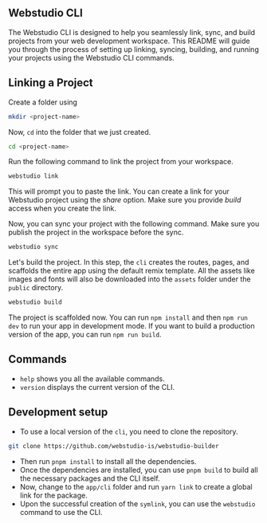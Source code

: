 ## Webstudio CLI

The Webstudio CLI is designed to help you seamlessly link, sync, and build projects from your web development workspace. This README will guide you through the process of setting up linking, syncing, building, and running your projects using the Webstudio CLI commands.

## Linking a Project

Create a folder using

```sh
mkdir <project-name>
```

Now, `cd` into the folder that we just created.

```sh
cd <project-name>
```

Run the following command to link the project from your workspace.

```sh
webstudio link
```

This will prompt you to paste the link. You can create a link for your Webstudio project using the _share_ option. Make sure you provide _build_ access when you create the link.

Now, you can sync your project with the following command. Make sure you publish the project in the workspace before the sync.

```sh
webstudio sync
```

Let's build the project. In this step, the `cli` creates the routes, pages, and scaffolds the entire app using the default remix template. All the assets like images and fonts will also be downloaded into the `assets` folder under the `public` directory.

```sh
webstudio build
```

The project is scaffolded now. You can run `npm install` and then `npm run dev` to run your app in development mode. If you want to build a production version of the app, you can run `npm run build`.

## Commands

- `help` shows you all the available commands.
- `version` displays the current version of the CLI.

## Development setup

- To use a local version of the `cli`, you need to clone the repository.

```sh
git clone https://github.com/webstudio-is/webstudio-builder
```

- Then run `pnpm install` to install all the dependencies.
- Once the dependencies are installed, you can use `pnpm build` to build all the necessary packages and the CLI itself.
- Now, change to the `app/cli` folder and run `yarn link` to create a global link for the package.
- Upon the successful creation of the `symlink`, you can use the `webstudio` command to use the CLI.
